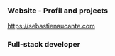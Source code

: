 ### Website - Profil and projects

https://sebastienaucante.com

### Full-stack developer

<!--
**Aucante/Aucante** is a ✨ _special_ ✨ repository because its `README.md` (this file) appears on your GitHub profile.

-->
